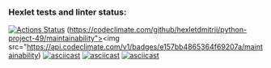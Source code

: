 ### Hexlet tests and linter status:
[![Actions Status](https://github.com/hexletdmitrii/python-project-49/actions/workflows/hexlet-check.yml/badge.svg)](https://github.com/hexletdmitrii/python-project-49/actions)
(https://codeclimate.com/github/hexletdmitrii/python-project-49/maintainability"><img src="https://api.codeclimate.com/v1/badges/e157bb4865364f69207a/maintainability)
[![asciicast](https://asciinema.org/a/1eVdmxT5GFb03RyCipSX5fjXB.svg)](https://asciinema.org/a/1eVdmxT5GFb03RyCipSX5fjXB)
[![asciicast](https://asciinema.org/a/Qwk2t3eNIqSRvrZmHfyVoBnrx.svg)](https://asciinema.org/a/Qwk2t3eNIqSRvrZmHfyVoBnrx)
[![asciicast](https://asciinema.org/a/J8YAM9yReGsCBOzCaQHfWWnZ3.svg)](https://asciinema.org/a/J8YAM9yReGsCBOzCaQHfWWnZ3)
